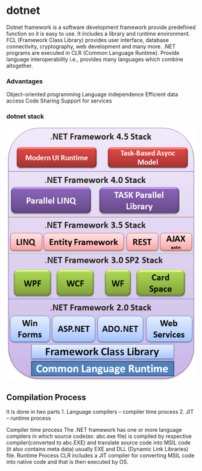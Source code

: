 # dotnet
Dotnet framework is a software development framework provide predefined function so it is easy to use.
It includes a library and runtime environment.
FCL (Framework Class Library) provides user interface, database connectivity, cryptography, web development and many more.
.NET programs are executed in CLR (Common Language Runtime).
Provide language interoperability i.e., provides many languages which combine altogether.

### Advantages
   Object-oriented programming
   Language independence
   Efficient data access
   Code Sharing 
   Support for services
### dotnet stack

![dotnet stack](https://github.com/MangeshAru/dotnet/blob/main/dotnet%20framework%20stack.png)

## Compilation Process
   It is done in two parts
    1.	Language compilers – compiler time process
    2.	JIT – runtime process
    
Compiler time process
    The .NET framework has one or more language compilers in which source code(ex: abc.exe file) is compiled by respective compiler(converted to abc.EXE) and translate source code into MSIL code (it also contains meta data) usually EXE and DLL (Dynamic Link Libraries) file.
Runtime Process
       CLR includes a JIT compiler for converting MSIL code into native code and that is then executed by OS.
